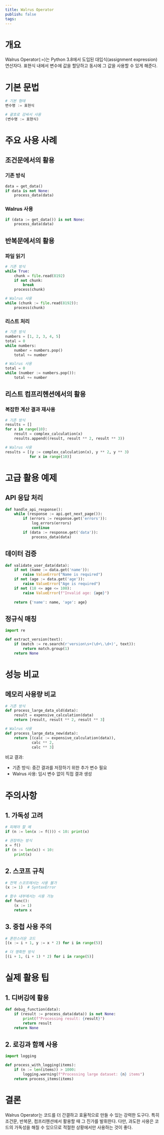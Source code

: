 ```yaml
---
title: Walrus Operator
publish: false
tags:
---
```

# 개요

Walrus Operator(:=)는 Python 3.8에서 도입된 대입식(assignment expression) 연산자다. 표현식 내에서 변수에 값을 할당하고 동시에 그 값을 사용할 수 있게 해준다.

# 기본 문법

```python
# 기본 형태
변수명 := 표현식

# 괄호로 감싸서 사용
(변수명 := 표현식)
```

# 주요 사용 사례

## 조건문에서의 활용

### 기존 방식
```python
data = get_data()
if data is not None:
    process_data(data)
```

### Walrus 사용
```python
if (data := get_data()) is not None:
    process_data(data)
```

## 반복문에서의 활용

### 파일 읽기
```python
# 기존 방식
while True:
    chunk = file.read(8192)
    if not chunk:
        break
    process(chunk)

# Walrus 사용
while (chunk := file.read(8192)):
    process(chunk)
```

### 리스트 처리
```python
# 기존 방식
numbers = [1, 2, 3, 4, 5]
total = 0
while numbers:
    number = numbers.pop()
    total += number

# Walrus 사용
total = 0
while (number := numbers.pop()):
    total += number
```

## 리스트 컴프리헨션에서의 활용

### 복잡한 계산 결과 재사용
```python
# 기존 방식
results = []
for x in range(10):
    result = complex_calculation(x)
    results.append((result, result ** 2, result ** 3))

# Walrus 사용
results = [(y := complex_calculation(x), y ** 2, y ** 3) 
           for x in range(10)]
```

# 고급 활용 예제

## API 응답 처리
```python
def handle_api_response():
    while (response := api.get_next_page()):
        if (errors := response.get('errors')):
            log_errors(errors)
            continue
        if (data := response.get('data')):
            process_data(data)
```

## 데이터 검증
```python
def validate_user_data(data):
    if not (name := data.get('name')):
        raise ValueError("Name is required")
    if not (age := data.get('age')):
        raise ValueError("Age is required")
    if not (18 <= age <= 100):
        raise ValueError(f"Invalid age: {age}")
    
    return {'name': name, 'age': age}
```

## 정규식 매칭
```python
import re

def extract_version(text):
    if (match := re.search(r'version\s+(\d+\.\d+)', text)):
        return match.group(1)
    return None
```

# 성능 비교

## 메모리 사용량 비교
```python
# 기존 방식
def process_large_data_old(data):
    result = expensive_calculation(data)
    return [result, result ** 2, result ** 3]

# Walrus 사용
def process_large_data_new(data):
    return [(calc := expensive_calculation(data)), 
            calc ** 2, 
            calc ** 3]
```

비교 결과:
- 기존 방식: 중간 결과를 저장하기 위한 추가 변수 필요
- Walrus 사용: 임시 변수 없이 직접 결과 생성

# 주의사항

## 1. 가독성 고려
```python
# 피해야 할 예
if (n := len(x := f())) < 10: print(x)

# 권장하는 방식
x = f()
if (n := len(x)) < 10:
    print(x)
```

## 2. 스코프 규칙
```python
# 전역 스코프에서는 사용 불가
(x := 1)  # SyntaxError

# 함수 내부에서는 사용 가능
def func():
    (x := 1)
    return x
```

## 3. 중첩 사용 주의
```python
# 혼란스러운 코드
[(x := i + 1, y := x * 2) for i in range(5)]

# 더 명확한 방식
[(i + 1, (i + 1) * 2) for i in range(5)]
```

# 실제 활용 팁

## 1. 디버깅에 활용
```python
def debug_function(data):
    if (result := process_data(data)) is not None:
        print(f"Processing result: {result}")
        return result
    return None
```

## 2. 로깅과 함께 사용
```python
import logging

def process_with_logging(items):
    if (n := len(items)) > 1000:
        logging.warning(f"Processing large dataset: {n} items")
    return process_items(items)
```

# 결론

Walrus Operator는 코드를 더 간결하고 효율적으로 만들 수 있는 강력한 도구다. 특히 조건문, 반복문, 컴프리헨션에서 활용할 때 그 진가를 발휘한다. 다만, 과도한 사용은 코드의 가독성을 해칠 수 있으므로 적절한 상황에서만 사용하는 것이 좋다.